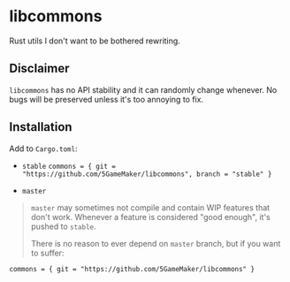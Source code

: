 # libcommons

Rust utils I don't want to be bothered rewriting.

## Disclaimer

`libcommons` has no API stability and it can randomly change whenever. No bugs
will be preserved unless it's too annoying to fix.

## Installation

Add to `Cargo.toml`:

- `stable`
`commons = { git = "https://github.com/5GameMaker/libcommons", branch = "stable" }`

- `master`
> `master` may sometimes not compile and contain WIP features that don't work.
> Whenever a feature is considered "good enough", it's pushed to `stable`.
> 
> There is no reason to ever depend on `master` branch, but if you want to suffer:

`commons = { git = "https://github.com/5GameMaker/libcommons" }`
